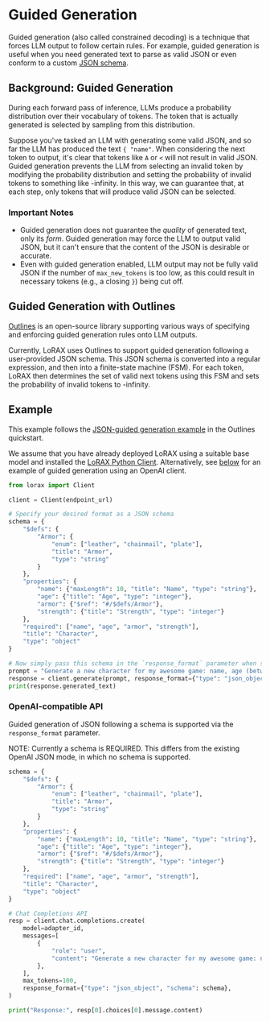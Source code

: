# Guided Generation

Guided generation (also called constrained decoding) is a technique that forces LLM output to follow certain rules. For 
example, guided generation is useful when you need generated text to parse as valid JSON or even conform to a custom [JSON schema](https://json-schema.org/).

## Background: Guided Generation

During each forward pass of inference, LLMs produce a probability distribution over their vocabulary of tokens. The token 
that is actually generated is selected by sampling from this distribution. 

Suppose you've tasked an LLM with generating some valid JSON, and so far the LLM has produced the text `{ "name"`. When 
considering the next token to output, it's clear that tokens like `A` or `<` will not result in valid JSON. Guided generation
prevents the LLM from selecting an invalid token by modifying the probability distribution and setting the probability of
invalid tokens to something like -infinity. In this way, we can guarantee that, at each step, only tokens that will produce
valid JSON can be selected.

### Important Notes
* Guided generation does not guarantee the _quality_ of generated text, only its _form_. Guided
generation may force the LLM to output valid JSON, but it can't ensure that the content of the JSON is desirable or accurate.
* Even with guided generation enabled, LLM output may not be fully valid JSON if the number of `max_new_tokens` is too low,
    as this could result in necessary tokens (e.g., a closing `}`) being cut off.

## Guided Generation with Outlines

[Outlines](https://github.com/outlines-dev/outlines) is an open-source library supporting various ways of specifying and enforcing
guided generation rules onto LLM outputs.

Currently, LoRAX uses Outlines to support guided generation following a user-provided JSON schema. This JSON schema is
converted into a regular expression, and then into a finite-state machine (FSM). For each token, LoRAX then determines the set of
valid next tokens using this FSM and sets the probability of invalid tokens to -infinity.

## Example

This example follows the [JSON-guided generation example](https://outlines-dev.github.io/outlines/quickstart/#json-guided-generation) in the Outlines quickstart.

We assume that you have already deployed LoRAX using a suitable base model and installed the [LoRAX Python Client](../reference/python_client.md).
Alternatively, see [below](guided_generation.md#openai-compatible-api) for an example of guided generation using an 
OpenAI client.

```python
from lorax import Client

client = Client(endpoint_url)

# Specify your desired format as a JSON schema
schema = {
    "$defs": {
        "Armor": {
            "enum": ["leather", "chainmail", "plate"],
            "title": "Armor",
            "type": "string"
        }
    },
    "properties": {
        "name": {"maxLength": 10, "title": "Name", "type": "string"},
        "age": {"title": "Age", "type": "integer"},
        "armor": {"$ref": "#/$defs/Armor"},
        "strength": {"title": "Strength", "type": "integer"}
    },
    "required": ["name", "age", "armor", "strength"],
    "title": "Character",
    "type": "object"
}

# Now simply pass this schema in the `response_format` parameter when sending a generate request:
prompt = "Generate a new character for my awesome game: name, age (between 1 and 99), armor and strength. "
response = client.generate(prompt, response_format={"type": "json_object", "schema": schema})
print(response.generated_text)
```

### OpenAI-compatible API

Guided generation of JSON following a schema is supported via the `response_format` parameter.

NOTE: Currently a schema is REQUIRED. This differs from the existing OpenAI JSON mode, in which no schema is supported.

```python
schema = {
    "$defs": {
        "Armor": {
            "enum": ["leather", "chainmail", "plate"],
            "title": "Armor",
            "type": "string"
        }
    },
    "properties": {
        "name": {"maxLength": 10, "title": "Name", "type": "string"},
        "age": {"title": "Age", "type": "integer"},
        "armor": {"$ref": "#/$defs/Armor"},
        "strength": {"title": "Strength", "type": "integer"}
    },
    "required": ["name", "age", "armor", "strength"],
    "title": "Character",
    "type": "object"
}

# Chat Completions API
resp = client.chat.completions.create(
    model=adapter_id,
    messages=[
        {
            "role": "user",
            "content": "Generate a new character for my awesome game: name, age (between 1 and 99), armor and strength. ",
        },
    ],
    max_tokens=100,
    response_format={"type": "json_object", "schema": schema},
)

print("Response:", resp[0].choices[0].message.content)
```


